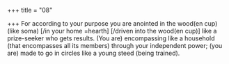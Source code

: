 +++
title = "08"

+++
For according to your purpose you are anointed in the wood(en cup)  (like soma) [/in your home =hearth] [/driven into the wood(en cup)]  like a prize-seeker who gets results.
(You are) encompassing like a household (that encompasses all its
members) through your independent power; (you are) made to go in  circles like a young steed (being trained).
